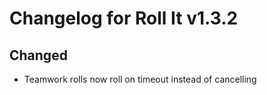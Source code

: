 # Changelog for Roll It v1.3.2

## Changed

* Teamwork rolls now roll on timeout instead of cancelling
